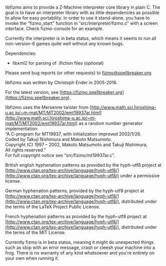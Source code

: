 


libfizmo aims to provide a Z-Machine interpreter core library in plain C. The goal is to have an interpreter library with as little dependencies as possible to allow for easy portability. In order to use it stand-alone, you have to invoke the “fizmo_start” function in “src/interpreter/fizmo.c” with a screen interface. Check fizmo-console for an example.

Currently the interpreter is in beta status, which means it seems to run all non-version-6 games quite well without any known bugs.

Dependencies:       

 - libxml2 for parsing of .ifiction files (optional)



Please send bug reports (or other requests) to fizmo@spellbreaker.org.

libfizmo was written by Christoph Ender in 2005-2016.

For the latest version, see [https://fizmo.spellbreaker.org](https://fizmo.spellbreaker.org).

libfizmo uses the Mersenne twister from [http://www.math.sci.hiroshima-u.ac.jp/~m-mat/MT/MT2002/emt19937ar.html](http://www.math.sci.hiroshima-u.ac.jp/~m-mat/MT/MT2002/emt19937ar.html) as a random number generator implementation:  
“A C-program for MT19937, with initialization improved 2002/1/26.  
Coded by Takuji Nishimura and Makoto Matsumoto.  
Copyright (C) 1997 – 2002, Makoto Matsumoto and Takuji Nishimura,  
All rights reserved.”  
For full copyright notice see “src/fizmo/mt19937ar.c”.

British english hyphenation patterns as provided by the hyph-utf8 project at [http://www.ctan.org/tex-archive/language/hyph-utf8/](http://www.ctan.org/tex-archive/language/hyph-utf8/) under a permissive license.

German hyphenation patterns, provided by the hyph-utf8 project at [http://www.ctan.org/tex-archive/language/hyph-utf8/](http://www.ctan.org/tex-archive/language/hyph-utf8/), distributed under the terms of the LaTeX Project Public License.

French hyphenation patterns as provided by the hyph-utf8 project at [http://www.ctan.org/tex-archive/language/hyph-utf8/](http://www.ctan.org/tex-archive/language/hyph-utf8/), distributed under the terms of the MIT License.

Currently fizmo is in beta status, meaning it might do unexpected things such as stop with an error message, crash or cleesh your machine into a frog. There is no warranty of any kind whatsoever and you're entirely on your own when running it.

